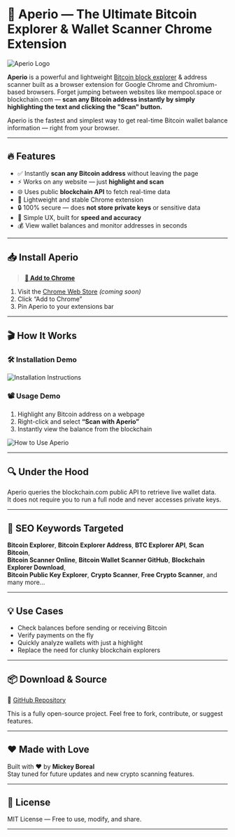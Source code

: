 # 🚀 Aperio — The Ultimate Bitcoin Explorer & Wallet Scanner Chrome Extension

![Aperio Logo](./logo.png) <!-- Cambia por la ruta correcta del logo -->

**Aperio** is a powerful and lightweight [Bitcoin block explorer](https://en.bitcoin.it/wiki/Block_explorer) & address scanner built as a browser extension for Google Chrome and Chromium-based browsers. Forget jumping between websites like mempool.space or blockchain.com — **scan any Bitcoin address instantly by simply highlighting the text and clicking the "Scan" button.**

Aperio is the fastest and simplest way to get real-time Bitcoin wallet balance information — right from your browser.

---

## 🔥 Features

- ✅ Instantly **scan any Bitcoin address** without leaving the page  
- ⚡ Works on any website — just **highlight and scan**  
- 🌐 Uses public **blockchain API** to fetch real-time data  
- 🧩 Lightweight and stable Chrome extension  
- 🔒 100% secure — does **not store private keys** or sensitive data  
- 🧠 Simple UX, built for **speed and accuracy**  
- 💰 View wallet balances and monitor addresses in seconds  

---

## 📥 Install Aperio

> **[🔗 Add to Chrome](#)** <!-- Reemplaza este enlace cuando tengas el link oficial -->

1. Visit the [Chrome Web Store](#) *(coming soon)*  
2. Click “Add to Chrome”  
3. Pin Aperio to your extensions bar  

---

## 🎬 How It Works

### 🛠️ Installation Demo
![Installation Instructions](./aperio-install.gif) <!-- GIF de 15 segundos -->

### 📽️ Usage Demo

1. Highlight any Bitcoin address on a webpage  
2. Right-click and select **“Scan with Aperio”**  
3. Instantly view the balance from the blockchain

![How to Use Aperio](GIFs/how-to-use.gif) <!-- GIF de 5 segundos -->

---

## 🔍 Under the Hood

Aperio queries the blockchain.com public API to retrieve live wallet data.  
It does not require you to run a full node and never accesses private keys.

---

## 📡 SEO Keywords Targeted

**Bitcoin Explorer**, **Bitcoin Explorer Address**, **BTC Explorer API**, **Scan Bitcoin**,  
**Bitcoin Scanner Online**, **Bitcoin Wallet Scanner GitHub**, **Blockchain Explorer Download**,  
**Bitcoin Public Key Explorer**, **Crypto Scanner**, **Free Crypto Scanner**, and many more...

---

## 💡 Use Cases

- Check balances before sending or receiving Bitcoin  
- Verify payments on the fly  
- Quickly analyze wallets with just a highlight  
- Replace the need for clunky blockchain explorers  

---

## 📦 Download & Source

🔗 [GitHub Repository](https://github.com/AperioScanner/Crypto-Scanner-Blockhain)

This is a fully open-source project. Feel free to fork, contribute, or suggest features.

---

## ❤️ Made with Love

Built with ❤️ by **Mickey Boreal**  
Stay tuned for future updates and new crypto scanning features.

---

## 📄 License

MIT License — Free to use, modify, and share.

---
